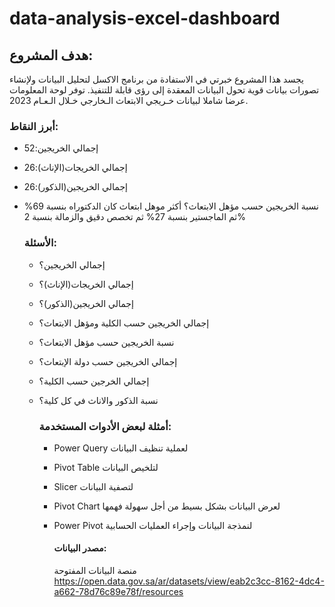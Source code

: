 # data-analysis-excel-dashboard
  ## هدف المشروع:
يجسد هذا المشروع خبرتي في الاستفادة من برنامج الاكسل لتحليل البيانات ولإنشاء تصورات بيانات قوية تحول البيانات المعقدة إلى رؤى قابلة للتنفيذ. 
توفر لوحة المعلومات عرضا شاملا لبيانات خـريجي الابتعاث الـخارجي خـلال الـعـام 2023.

  ### أبرز النقاط:
- إجمالي الخريجين:52
- إجمالي الخريجات(الإناث):26
- إجمالي الخريجين(الذكور):26
- نسبة الخريجين حسب مؤهل الابتعاث؟ أكثر موهل ابتعاث كان الدكتوراه بنسبة 69% ثم الماجستير بنسبة 27% ثم تخصص دقيق والزمالة بنسبة 2%

  ### الأسئلة:
  - إجمالي الخريجين؟
  - إجمالي الخريجات(الإناث)؟
  - إجمالي الخريجين(الذكور)؟
  - إجمالي الخريجين حسب الكلية ومؤهل الابتعاث؟
  - نسبة الخريجين حسب مؤهل الابتعاث؟
  - إجمالي الخريجين حسب دولة الإبتعاث؟
  - إجمالي الخرجين حسب الكلية؟
  - نسبة الذكور والاناث في كل كلية؟
 
    ### أمثلة لبعض الأدوات المستخدمة:
    - Power Query  لعملية تنظيف البيانات 
    - Pivot Table لتلخيص البيانات
    - Slicer  لتصفية البيانات 
    - Pivot Chart لعرض البيانات بشكل بسيط من أجل سهولة فهمها
    - Power Pivot  لنمذجة البيانات وإجراء العمليات الحسابية

      #### مصدر البيانات:
      منصة البيانات المفتوحة
      https://open.data.gov.sa/ar/datasets/view/eab2c3cc-8162-4dc4-a662-78d76c89e78f/resources


